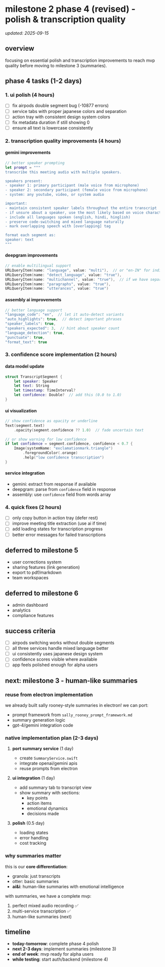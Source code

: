 # milestone 2 phase 4 (revised) - polish & transcription quality

*updated: 2025-09-15*

## overview
focusing on essential polish and transcription improvements to reach mvp quality before moving to milestone 3 (summaries).

## phase 4 tasks (1-2 days)

### 1. ui polish (4 hours)
- [ ] fix airpods double segment bug (-10877 errors)
- [ ] service tabs with proper japanese colors and separation
- [ ] action tray with consistent design system colors
- [ ] fix metadata duration if still showing 0
- [ ] ensure all text is lowercase consistently

### 2. transcription quality improvements (4 hours)

#### gemini improvements
```swift
// better speaker prompting
let prompt = """
transcribe this meeting audio with multiple speakers.

speakers present:
- speaker 1: primary participant (male voice from microphone)
- speaker 2: secondary participant (female voice from microphone)
- system: any youtube, video, or system audio

important:
- maintain consistent speaker labels throughout the entire transcript
- if unsure about a speaker, use the most likely based on voice characteristics
- include all languages spoken (english, hindi, hinglish)
- preserve code-switching and mixed language naturally
- mark overlapping speech with [overlapping] tag

format each segment as:
speaker: text
"""
```

#### deepgram improvements
```swift
// enable multilingual support
URLQueryItem(name: "language", value: "multi"),  // or "en-IN" for india english
URLQueryItem(name: "detect_language", value: "true"),
URLQueryItem(name: "multichannel", value: "true"),  // if we have separate channels
URLQueryItem(name: "paragraphs", value: "true"),
URLQueryItem(name: "utterances", value: "true")
```

#### assembly ai improvements
```swift
// better language support
"language_code": "en",  // let it auto-detect variants
"auto_highlights": true,  // detect important phrases
"speaker_labels": true,
"speakers_expected": 3,  // hint about speaker count
"language_detection": true,
"punctuate": true,
"format_text": true
```

### 3. confidence score implementation (2 hours)

#### data model update
```swift
struct TranscriptSegment {
    let speaker: Speaker
    let text: String
    let timestamp: TimeInterval?
    let confidence: Double?  // add this (0.0 to 1.0)
}
```

#### ui visualization
```swift
// show confidence as opacity or underline
Text(segment.text)
    .opacity(segment.confidence ?? 1.0)  // fade uncertain text
    
// or show warning for low confidence
if let confidence = segment.confidence, confidence < 0.7 {
    Image(systemName: "exclamationmark.triangle")
        .foregroundColor(.orange)
        .help("low confidence transcription")
}
```

#### service integration
- gemini: extract from response if available
- deepgram: parse from `confidence` field in response
- assembly: use `confidence` field from words array

### 4. quick fixes (2 hours)
- [ ] only copy button in action tray (defer rest)
- [ ] improve meeting title extraction (use ai if time)
- [ ] add loading states for transcription progress
- [ ] better error messages for failed transcriptions

## deferred to milestone 5
- user corrections system
- sharing features (link generation)
- export to pdf/markdown
- team workspaces

## deferred to milestone 6
- admin dashboard
- analytics
- compliance features

## success criteria
- [ ] airpods switching works without double segments
- [ ] all three services handle mixed language better
- [ ] ui consistently uses japanese design system
- [ ] confidence scores visible where available
- [ ] app feels polished enough for alpha users

## next: milestone 3 - human-like summaries

### reuse from electron implementation
we already built sally rooney-style summaries in electron! we can port:
- prompt framework from `sally_rooney_prompt_framework.md`
- summary generation logic
- gpt-4/gemini integration code

### native implementation plan (2-3 days)
1. **port summary service** (1 day)
   - create `SummaryService.swift`
   - integrate openai/gemini apis
   - reuse prompts from electron

2. **ui integration** (1 day)
   - add summary tab to transcript view
   - show summary with sections:
     - key points
     - action items
     - emotional dynamics
     - decisions made

3. **polish** (0.5 day)
   - loading states
   - error handling
   - cost tracking

### why summaries matter
this is our **core differentiation**:
- granola: just transcripts
- otter: basic summaries
- **ai&i**: human-like summaries with emotional intelligence

with summaries, we have a complete mvp:
1. perfect mixed audio recording ✅
2. multi-service transcription ✅
3. human-like summaries (next)

## timeline
- **today-tomorrow**: complete phase 4 polish
- **next 2-3 days**: implement summaries (milestone 3)
- **end of week**: mvp ready for alpha users
- **while testing**: start auth/backend (milestone 4)